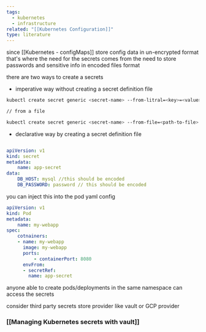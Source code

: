 ```yaml
---
tags:
  - kubernetes
  - infrastructure
related: "[[Kubernetes Configuration]]"
type: literature
---
```

since [[Kubernetes - configMaps]] store config data in un-encrypted format that's where the need for the secrets comes from the need to store passwords and sensitive info in encoded files format 

there are two ways to create a secrets 

- imperative way without creating a secret definition file 
```bash
kubectl create secret generic <secret-name> --from-litral=<key>=<value>

// from a file 

kubectl create secret generic <secret-name> --from-file=<path-to-file>
```

- declarative way by creating a secret definition file

```yaml 

apiVersion: v1
kind: secret 
metadata:
	name: app-secret
data:
	DB_HOST: mysql //this should be encoded 
	DB_PASSWORD: password // this should be encoded
```


you can inject this into the pod yaml config 

```yaml
apiVersion: v1
kind: Pod
metadata:
	name: my-webapp
spec:
	cotnainers:
	- name: my-webapp
	  image: my-webapp
	  ports:
		  - containerPort: 8080
	  envFrom:
	  - secretRef:
	    name: app-secret
```


anyone able to create pods/deployments in the same namespace can access the secrets

consider third party secrets store provider 
like vault or GCP provider

### [[Managing Kubernetes secrets with vault]]
